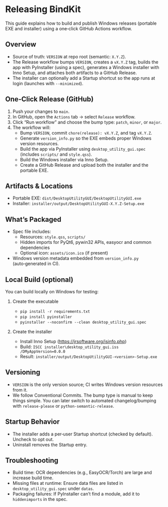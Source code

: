 Releasing BindKit
=============================

This guide explains how to build and publish Windows releases (portable EXE and installer) using a one‑click GitHub Actions workflow.

Overview
--------
- Source of truth: `VERSION` at repo root (semantic: `X.Y.Z`).
- The Release workflow bumps `VERSION`, creates a `vX.Y.Z` tag, builds the app with PyInstaller (using a spec), generates a Windows installer with Inno Setup, and attaches both artifacts to a GitHub Release.
- The installer can optionally add a Startup shortcut so the app runs at login (launches with `--minimized`).

One‑Click Release (GitHub)
-------------------------
1. Push your changes to `main`.
2. In GitHub, open the `Actions` tab → select `Release` workflow.
3. Click “Run workflow” and choose the bump type: `patch`, `minor`, or `major`.
4. The workflow will:
   - Bump `VERSION`, commit `chore(release): vX.Y.Z`, and tag `vX.Y.Z`.
   - Generate `version_info.py` so the EXE embeds proper Windows version resources.
   - Build the app via PyInstaller using `desktop_utility_gui.spec` (includes `scripts/` and `style.qss`).
   - Build the Windows installer via Inno Setup.
   - Create a GitHub Release and upload both the installer and the portable EXE.

Artifacts & Locations
---------------------
- Portable EXE: `dist/DesktopUtilityGUI/DesktopUtilityGUI.exe`
- Installer: `installer/output/DesktopUtilityGUI-X.Y.Z-Setup.exe`

What’s Packaged
---------------
- Spec file includes:
  - Resources: `style.qss`, `scripts/`
  - Hidden imports for PyQt6, pywin32 APIs, easyocr and common dependencies
  - Optional icon: `assets/icon.ico` (if present)
- Windows version metadata embedded from `version_info.py` (auto‑generated in CI).

Local Build (optional)
----------------------
You can build locally on Windows for testing:

1. Create the executable
   - `pip install -r requirements.txt`
   - `pip install pyinstaller`
   - `pyinstaller --noconfirm --clean desktop_utility_gui.spec`

2. Create the installer
   - Install Inno Setup (https://jrsoftware.org/isinfo.php)
   - Build: `ISCC installer\desktop_utility_gui.iss /DMyAppVersion=0.0.0`
   - Result: `installer/output/DesktopUtilityGUI-<version>-Setup.exe`

Versioning
----------
- `VERSION` is the only version source; CI writes Windows version resources from it.
- We follow Conventional Commits. The bump type is manual to keep things simple. You can later switch to automated changelog/bumping with `release-please` or `python-semantic-release`.

Startup Behavior
----------------
- The installer adds a per‑user Startup shortcut (checked by default). Uncheck to opt out.
- Uninstall removes the Startup entry.

Troubleshooting
---------------
- Build time: OCR dependencies (e.g., EasyOCR/Torch) are large and increase build time.
- Missing files at runtime: Ensure data files are listed in `desktop_utility_gui.spec` under `datas`.
- Packaging failures: If PyInstaller can’t find a module, add it to `hiddenimports` in the spec.
